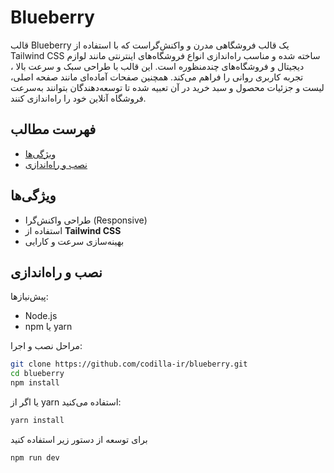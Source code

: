 # Blueberry

قالب Blueberry یک قالب فروشگاهی مدرن و واکنش‌گراست که با استفاده از Tailwind CSS ساخته شده و مناسب راه‌اندازی انواع فروشگاه‌های اینترنتی مانند لوازم دیجیتال و فروشگاه‌های چندمنظوره است. این قالب با طراحی سبک و سرعت بالا ، تجربه کاربری روانی را فراهم می‌کند. همچنین صفحات آماده‌ای مانند صفحه اصلی، لیست و جزئیات محصول و سبد خرید در آن تعبیه شده تا توسعه‌دهندگان بتوانند به‌سرعت فروشگاه آنلاین خود را راه‌اندازی کنند.
## فهرست مطالب

- [ویژگی‌ها](#ویژگی‌ها)    
- [نصب و راه‌اندازی](#نصب-و-راه‌اندازی) 

## ویژگی‌ها

- طراحی واکنش‌گرا (Responsive)  
- استفاده از **Tailwind CSS**  
- بهینه‌سازی سرعت و کارایی

## نصب و راه‌اندازی

پیش‌نیازها:

- Node.js
- npm یا yarn

مراحل نصب و اجرا:

```bash
git clone https://github.com/codilla-ir/blueberry.git
cd blueberry
npm install
```

یا اگر از yarn استفاده می‌کنید:
```bash
yarn install
```

برای توسعه از دستور زیر استفاده کنید
```bash
npm run dev
```

